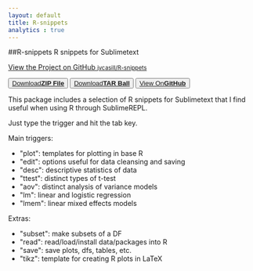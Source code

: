 ```yaml
---
layout: default
title: R-snippets
analytics : true
---
```


##R-snippets
R snippets for Sublimetext

<p class="view"><a href="https://github.com/jvcasill/R-snippets">View the Project on GitHub <small>jvcasill/R-snippets</small></a></p>


<div align="left">
	<button class="clean-gray"><a href="https://github.com/jvcasill/R-snippets/zipball/master">Download<strong>ZIP File</strong></a></button>
	<button class="clean-gray"><a href="https://github.com/jvcasill/R-snippets/tarball/master">Download<strong>TAR Ball</strong></a></button>
	<button class="clean-gray"><a href="https://github.com/jvcasill/R-snippets">View On<strong>GitHub</strong></a></button>
</div>

This package includes a selection of R snippets for Sublimetext that I find useful when using R through SublimeREPL.

Just type the trigger and hit the tab key.  

Main triggers:  

- "plot": templates for plotting in base R
- "edit": options useful for data cleansing and saving
- "desc": descriptive statistics of data
- "ttest": distinct types of t-test
- "aov": distinct analysis of variance models
- "lm": linear and logistic regression
- "lmem": linear mixed effects models

Extras:  

- "subset": make subsets of a DF
- "read": read/load/install data/packages into R
- "save": save plots, dfs, tables, etc.
- "tikz": template for creating R plots in LaTeX

